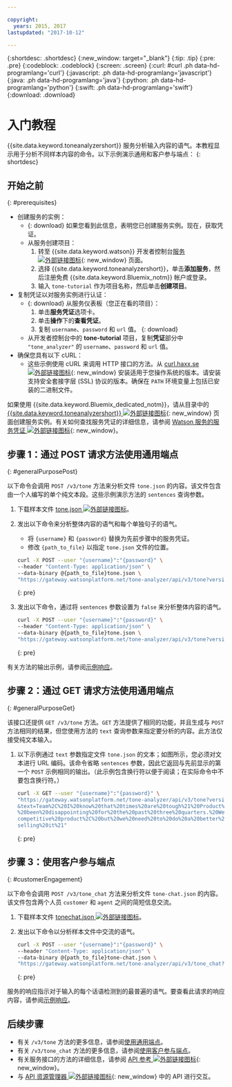 ```yaml
---

copyright:
  years: 2015, 2017
lastupdated: "2017-10-12"

---
```


{:shortdesc: .shortdesc}
{:new_window: target="_blank"}
{:tip: .tip}
{:pre: .pre}
{:codeblock: .codeblock}
{:screen: .screen}
{:curl: #curl .ph data-hd-programlang='curl'}
{:javascript: .ph data-hd-programlang='javascript'}
{:java: .ph data-hd-programlang='java'}
{:python: .ph data-hd-programlang='python'}
{:swift: .ph data-hd-programlang='swift'}
{:download: .download}

# 入门教程

{{site.data.keyword.toneanalyzershort}} 服务分析输入内容的语气。本教程显示用于分析不同样本内容的命令。以下示例演示通用和客户参与端点：
{: shortdesc}

## 开始之前
{: #prerequisites}

- 创建服务的实例：
    - {: download} 如果您看到此信息，表明您已创建服务实例。现在，获取凭证。
    - 从服务创建项目：
        1.  转至 {{site.data.keyword.watson}} 开发者控制台[服务 ![外部链接图标](../../icons/launch-glyph.svg "外部链接图标")](https://console.{DomainName}/developer/watson/services){: new_window} 页面。
        1.  选择 {{site.data.keyword.toneanalyzershort}}，单击**添加服务**，然后注册免费 {{site.data.keyword.Bluemix_notm}} 帐户或登录。
        1.  输入 `tone-tutorial` 作为项目名称，然后单击**创建项目**。
- 复制凭证以对服务实例进行认证：
    - {: download} 从服务仪表板（您正在看的项目）：
        1.  单击**服务凭证**选项卡。
        1.  单击**操作**下的**查看凭证**。
        1.  复制 `username`、`password` 和 `url` 值。
        {: download}
    - 从开发者控制台中的 **tone-tutorial** 项目，复制**凭证**部分中 `"tone_analyzer"` 的 `username`、`password` 和 `url` 值。
- 确保您具有以下 cURL：
    - 这些示例使用 cURL 来调用 HTTP 接口的方法。从 [curl.haxx.se ![外部链接图标](../../icons/launch-glyph.svg "外部链接图标")](https://curl.haxx.se/){: new_window} 安装适用于您操作系统的版本。请安装支持安全套接字层 (SSL) 协议的版本。确保在 `PATH` 环境变量上包括已安装的二进制文件。

<!-- Remove this text after dedicated instances have the Developer Console: begin -->

如果使用 {{site.data.keyword.Bluemix_dedicated_notm}}，请从目录中的 [{{site.data.keyword.toneanalyzershort}} ![外部链接图标](../../icons/launch-glyph.svg "外部链接图标")](https://console.{DomainName}/catalog/services/tone-analyzer/){: new_window} 页面创建服务实例。有关如何查找服务凭证的详细信息，请参阅 [Watson 服务的服务凭证 ![外部链接图标](../../icons/launch-glyph.svg "外部链接图标")](/docs/services/watson/getting-started-credentials.html#getting-credentials-manually){: new_window}。

<!-- Remove this text after dedicated instances have the Developer Console: end -->

## 步骤 1：通过 POST 请求方法使用通用端点
{: #generalPurposePost}

以下命令会调用 `POST /v3/tone` 方法来分析文件 `tone.json` 的内容。该文件包含由一个人编写的单个纯文本段。这些示例演示方法的 `sentences` 查询参数。

1.  下载样本文件 <a target="_blank" href="https://watson-developer-cloud.github.io/doc-tutorial-downloads/tone-analyzer/tone.json" download="tone.json">tone.json <img src="../../icons/launch-glyph.svg" alt="外部链接图标" title="外部链接图标" class="style-scope doc-content"></a>。
1.  发出以下命令来分析整体内容的语气和每个单独句子的语气。
    -   将 `{username}` 和 `{password}` 替换为先前步骤中的服务凭证。
    -   修改 `{path_to_file}` 以指定 `tone.json` 文件的位置。

    ```bash
    curl -X POST --user "{username}":"{password}" \
    --header "Content-Type: application/json" \
    --data-binary @{path_to_file}tone.json \
    "https://gateway.watsonplatform.net/tone-analyzer/api/v3/tone?version=2017-09-21"
    ```
    {: pre}

1.  发出以下命令，通过将 `sentences` 参数设置为 `false` 来分析整体内容的语气。

    ```bash
    curl -X POST --user "{username}":"{password}" \
    --header "Content-Type: application/json" \
    --data-binary @{path_to_file}tone.json \
    "https://gateway.watsonplatform.net/tone-analyzer/api/v3/tone?version=2017-09-21&sentences=false" \
    ```
    {: pre}

有关方法的输出示例，请参阅[示例响应](/docs/services/tone-analyzer/using-tone.html#exampleResponse)。

## 步骤 2：通过 GET 请求方法使用通用端点
{: #generalPurposeGet}

该接口还提供 `GET /v3/tone` 方法。`GET` 方法提供了相同的功能，并且生成与 `POST` 方法相同的结果，但您使用方法的 `text` 查询参数来指定要分析的内容。此方法仅接受纯文本输入。

1.  以下示例通过 `text` 参数指定文件 `tone.json` 的文本；如图所示，您必须对文本进行 URL 编码。该命令省略 `sentences` 参数，因此它返回与先前显示的第一个 `POST` 示例相同的输出。（此示例包含换行符以便于阅读；在实际命令中不要包含换行符。）

    ```bash
    curl -X GET --user "{username}":"{password}" \
    "https://gateway.watsonplatform.net/tone-analyzer/api/v3/tone?version=2017-09-21
    &text=Team%2C%20I%20know%20that%20times%20are%20tough%21%20Product%20sales%20have
    %20been%20disappointing%20for%20the%20past%20three%20quarters.%20We%20have%20a%20
    competitive%20product%2C%20but%20we%20need%20to%20do%20a%20better%20job%20of%20
    selling%20it%21"
    ```
    {: pre}

## 步骤 3：使用客户参与端点
{: #customerEngagement}

以下命令会调用 `POST /v3/tone_chat` 方法来分析文件 `tone-chat.json` 的内容。该文件包含两个人员 <code>customer</code> 和 <code>agent</code> 之间的简短信息交流。

1.  下载样本文件 <a target="_blank" href="https://watson-developer-cloud.github.io/doc-tutorial-downloads/tone-analyzer/tone-chat.json" download="tone-chat.json">tonechat.json <img src="../../icons/launch-glyph.svg" alt="外部链接图标" title="外部链接图标" class="style-scope doc-content"></a>。
1.  发出以下命令以分析样本文件中交流的语气。

    ```bash
    curl -X POST --user "{username}":"{password}" \
    --header "Content-Type: application/json" \
    --data-binary @{path_to_file}tone-chat.json \
    "https://gateway.watsonplatform.net/tone-analyzer/api/v3/tone_chat?version=2017-09-21"
    ```
    {: pre}

服务的响应指示对于输入的每个话语检测到的最普遍的语气。要查看此请求的响应内容，请参阅[示例响应](/docs/services/tone-analyzer/using-tone-chat.html#exampleResponse)。

## 后续步骤

-   有关 `/v3/tone` 方法的更多信息，请参阅[使用通用端点](/docs/services/tone-analyzer/using-tone.html)。
-   有关 `/v3/tone_chat` 方法的更多信息，请参阅[使用客户参与端点](/docs/services/tone-analyzer/using-tone-chat.html)。
-   有关服务接口的方法的详细信息，请参阅 [API 参考 ![外部链接图标](../../icons/launch-glyph.svg "外部链接图标")](https://www.ibm.com/watson/developercloud/tone-analyzer/api/v3/){: new_window}。
-   与 [API 资源管理器 ![外部链接图标](../../icons/launch-glyph.svg "外部链接图标")](https://watson-api-explorer.mybluemix.net/apis/tone-analyzer-v3){: new_window} 中的 API 进行交互。
